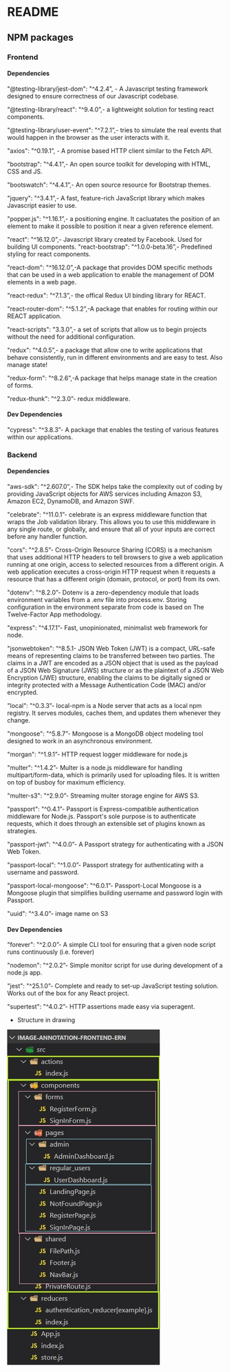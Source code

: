 # README

## NPM packages

### Frontend 

#### Dependencies 

"@testing-library/jest-dom": "^4.2.4”, - A Javascript testing framework designed to ensure correctness of our Javascript codebase.
 
"@testing-library/react": "^9.4.0”,- a lightweight solution for testing react components.

"@testing-library/user-event": "^7.2.1”,- tries to simulate the real events that would happen in the browser as the user interacts with it. 

"axios": "^0.19.1”, - A promise based HTTP client similar to the Fetch API. 

"bootstrap": "^4.4.1”,- An open source toolkit for developing with HTML, CSS and JS. 

"bootswatch": "^4.4.1”,- An open source resource for Bootstrap themes. 

"jquery": "^3.4.1”,- A fast, feature-rich JavaScript library which makes Javascript easier to use. 

"popper.js": "^1.16.1”,- a positioning engine. It cacluatates the position of an element to make it possible to position it near a given reference element. 

"react": "^16.12.0”,- Javascript library created by Facebook. Used for building UI components. 
"react-bootstrap": "^1.0.0-beta.16”,- Predefined styling for react components. 

"react-dom": "^16.12.0”,-A package that provides DOM specific methods that can be used in a web application to enable the management of DOM elements in a web page. 

"react-redux": "^7.1.3”,- the offical Redux UI binding library for REACT. 

"react-router-dom": "^5.1.2”,-A package that enables for routing within our REACT application. 

"react-scripts": "3.3.0”,- a set of scripts that allow us to begin projects without the need for additional configuration. 

"redux": "^4.0.5”,- a package that allow one to write applications that behave consistently, run in different environments and are easy to test. Also manage state! 

"redux-form": "^8.2.6”,-A package that helps manage state in the creation of forms. 

"redux-thunk": "^2.3.0”- redux middleware.

#### Dev Dependencies

"cypress": "^3.8.3”- A package that enables the testing of various features within our applications. 

### Backend 

#### Dependencies 

"aws-sdk": "^2.607.0”,- The SDK helps take the complexity out of coding by providing JavaScript objects for AWS services including Amazon S3, Amazon EC2, DynamoDB, and Amazon SWF. 

"celebrate": "^11.0.1”- celebrate is an express middleware function that wraps the Job validation library. This allows you to use this middleware in any single route, or globally, and ensure that all of your inputs are correct before any handler function.

"cors": "^2.8.5”- Cross-Origin Resource Sharing (CORS) is a mechanism that uses additional HTTP headers to tell browsers to give a web application running at one origin, access to selected resources from a different origin. A web application executes a cross-origin HTTP request when it requests a resource that has a different origin (domain, protocol, or port) from its own.

"dotenv": "^8.2.0”- Dotenv is a zero-dependency module that loads environment variables from a .env file into process.env. Storing configuration in the environment separate from code is based on The Twelve-Factor App methodology.

"express": "^4.17.1”- Fast, unopinionated, minimalist web framework for node.

"jsonwebtoken": “^8.5.1- JSON Web Token (JWT) is a compact, URL-safe means of representing claims to be transferred between two parties.  The claims in a JWT  are encoded as a JSON object that is used as the payload of a JSON Web Signature (JWS) structure or as the plaintext of a JSON Web Encryption (JWE) structure, enabling the claims to be digitally signed or integrity protected with a Message Authentication Code (MAC) and/or encrypted.

"local": "^0.3.3”- local-npm is a Node server that acts as a local npm registry. It serves modules, caches them, and updates them whenever they change.

"mongoose": "^5.8.7”- Mongoose is a MongoDB object modeling tool designed to work in an asynchronous environment.

"morgan": "^1.9.1”- HTTP request logger middleware for node.js

"multer": "^1.4.2”- Multer is a node.js middleware for handling multipart/form-data, which is primarily used for uploading files. It is written on top of busboy for maximum efficiency.

"multer-s3": "^2.9.0”- Streaming multer storage engine for AWS S3.

"passport": "^0.4.1”- Passport is Express-compatible authentication middleware for Node.js. Passport's sole purpose is to authenticate requests, which it does through an extensible set of plugins known as strategies.

"passport-jwt": "^4.0.0”- A Passport strategy for authenticating with a JSON Web Token.

"passport-local": "^1.0.0”- Passport strategy for authenticating with a username and password.

"passport-local-mongoose": "^6.0.1”- Passport-Local Mongoose is a Mongoose plugin that simplifies building username and password login with Passport.

"uuid": "^3.4.0”-  image name on S3 

#### Dev Dependencies 

"forever": "^2.0.0”- A simple CLI tool for ensuring that a given node script runs continuously (i.e. forever)

"nodemon": "^2.0.2”-  Simple monitor script for use during development of a node.js app.

"jest": "^25.1.0”- Complete and ready to set-up JavaScript testing solution. Works out of the box for any React project.

 "supertest": "^4.0.2”- HTTP assertions made easy via superagent.


- Structure in drawing

![FileStructure](./public/images/file_structure.JPG)
